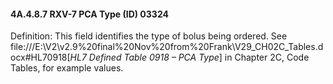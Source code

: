 #### 4A.4.8.7 RXV-7 PCA Type (ID) 03324

Definition: This field identifies the type of bolus being ordered. See file:///E:\V2\v2.9%20final%20Nov%20from%20Frank\V29_CH02C_Tables.docx#HL70918[_HL7 Defined Table 0918 – PCA Type_] in Chapter 2C, Code Tables, for example values.
